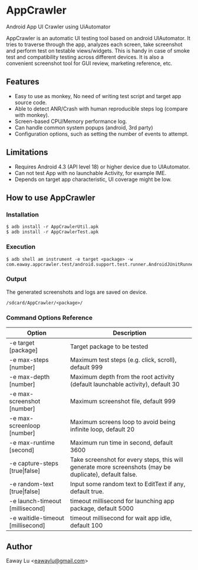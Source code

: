 # AppCrawler

Android App UI Crawler using UiAutomator

AppCrawler is an automatic UI testing tool based on android UIAutomator.
It tries to traverse through the app, analyzes each screen, take screenshot and perform test on testable views/widgets.
This is handy in case of smoke test and compatibility testing across different devices.
It is also a convenient screenshot tool for GUI review, marketing reference, etc.

## Features

* Easy to use as monkey, No need of writing test script and target app source code.
* Able to detect ANR/Crash with human reproducible steps log (compare with monkey).
* Screen-based CPU/Memory performance log.
* Can handle common system popups (android, 3rd party)
* Configuration options, such as setting the number of events to attempt.

## Limitations

* Requires Android 4.3 (API level 18) or higher device due to UIAutomator.
* Can not test App with no launchable Activity, for example IME.
* Depends on target app characteristic, UI coverage might be low.

## How to use AppCrawler

### Installation
    $ adb install -r AppCrawlerUtil.apk
    $ adb install -r AppCrawlerTest.apk

### Execution
    $ adb shell am instrument -e target <package> -w com.eaway.appcrawler.test/android.support.test.runner.AndroidJUnitRunner

### Output
The generated screenshots and logs are saved on device.

    /sdcard/AppCrawler/<package>/

### Command Options Reference

| Option                | Description           |
| --------------------- | --------------------- |
| -e target [package]  | Target package to be tested |
| -e max-steps [number] | Maximum test steps (e.g. click, scroll), default 999 |
| -e max-depth [number] | Maximum depth from the root activity (default launchable activity), default 30 |
| -e max-screenshot [number] | Maximum screenshot file, default 999 |
| -e max-screenloop [number] | Maximum screens loop to avoid being infinite loop, default 20 |
| -e max-runtime [second] | Maximum run time in second, default 3600 |
| -e capture-steps [true\|false] | Take screenshot for every steps, this will generate more screenshots (may be duplicate), default false. |
| -e random-text [true\|false] | Input some random text to EditText if any, default true. |
| -e launch-timeout [millisecond] | timeout millisecond for launching app package, default 5000 |
| -e waitidle-timeout [millisecond] | timeout millisecond for wait app idle, default 100 |


## Author

Eaway Lu <<eawaylu@gmail.com>>
